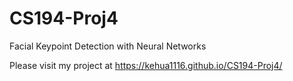 # CS194-Proj4

Facial Keypoint Detection with Neural Networks

Please visit my project at https://kehua1116.github.io/CS194-Proj4/
